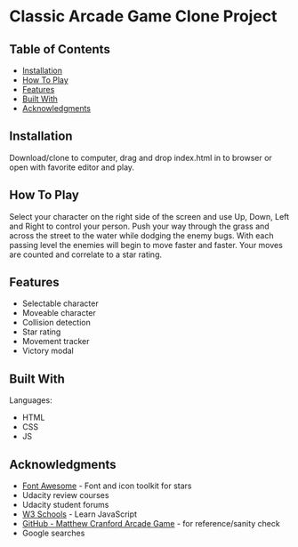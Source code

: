 # Classic Arcade Game Clone Project

## Table of Contents

* [Installation](#installation)
* [How To Play](#how-to-play)
* [Features](#features)
* [Built With](#built-with)
* [Acknowledgments](#acknowledgments)

## Installation

Download/clone to computer, drag and drop index.html in to browser or open with favorite editor and play.

## How To Play

Select your character on the right side of the screen and use Up, Down, Left and Right to control your person.
Push your way through the grass and across the street to the water while dodging the enemy bugs. With each passing level the enemies will begin to move faster and faster.
Your moves are counted and correlate to a star rating.

## Features

* Selectable character
* Moveable character
* Collision detection
* Star rating
* Movement tracker
* Victory modal

## Built With

Languages:

* HTML
* CSS
* JS



## Acknowledgments

* [Font Awesome](https://fontawesome.com/) - Font and icon toolkit for stars
* Udacity review courses
* Udacity student forums
* [W3 Schools](https://www.w3schools.com/js/default.asp) - Learn JavaScript
* [GitHub - Matthew Cranford Arcade Game](https://github.com/MatthewCranford/fend-arcade-game) - for reference/sanity check
* Google searches
